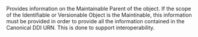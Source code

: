 Provides information on the Maintainable Parent of the object. If the scope of the Identifiable or Versionable Object is the Maintinable, this information must be provided in order to provide all the information contained in the Canonical DDI URN. This is done to support interoperability.